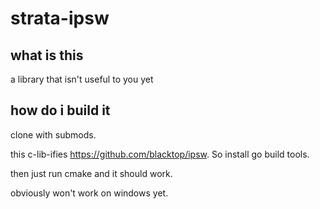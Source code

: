 # strata-ipsw

## what is this

a library that isn't useful to you yet

## how do i build it

clone with submods.

this c-lib-ifies https://github.com/blacktop/ipsw. So install go build tools.

then just run cmake and it should work.

obviously won't work on windows yet. 
